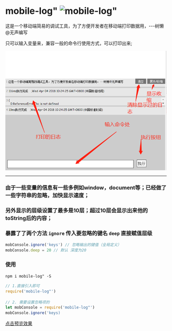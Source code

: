 # mobile-log" ![mobile-log"](https://img.shields.io/badge/mobile-log"-0.5.0-brightgreen.svg)
 这是一个移动端简易的调试工具，为了方便开发者在移动端打印数据用，---树懒@无声编写

 只可以输入变量来，兼容一般的命令行使用方式，可以打印出来;

![demo](./show.png "demo")

---
### 由于一些变量的信息有一些多例如window，document等；已经做了一些字符串的忽略，加快显示速度；
### 另外显示的层级设置了最多是10层；超过10层会显示出来他的toString后的内容；
### 暴露了了两个方法 `ignore` 传入要忽略的键名  `deep`  直接赋值层级 
```js
mobConsole.ignore('keys') // 忽略输出的键值（全局定义）
mobConsole.deep = 20 // 默认 深度为20
```
### 使用
`npm i mobile-log" -S`
```js
// 1.直接引入即可
require('mobile-log"')

// 2. 需要设置忽略项的
let mobConsole = require('mobile-log"')
mobConsole.ignore('keys)
```
[点击预览效果](http://cdn.bestsloth.top/cdn/handleErr/)